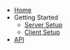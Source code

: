 -   [Home](/)
-   Getting Started
    -   [Server Setup](/getting-started/server/)
    -   [Client Setup](/getting-started/client/)
-   [API](/api/)
